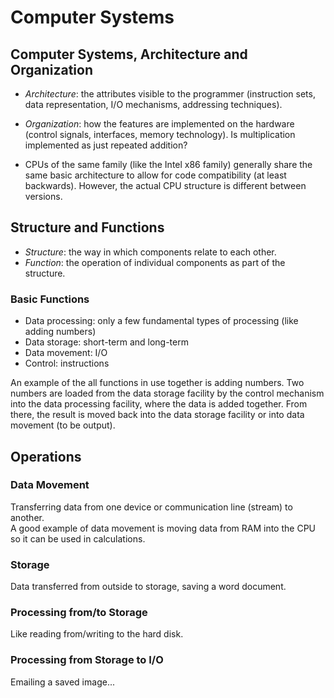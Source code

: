 # Computer Systems

## Computer Systems, Architecture and Organization
- _Architecture_: the attributes visible to the programmer (instruction sets, data representation, I/O mechanisms, addressing techniques).
- _Organization_: how the features are implemented on the hardware (control signals, interfaces, memory technology). Is multiplication implemented as just repeated addition? <br />

- CPUs of the same family (like the Intel x86 family) generally share the same basic architecture to allow for code compatibility (at least backwards). However, the actual 
CPU structure is different between versions.

## Structure and Functions
- _Structure_: the way in which components relate to each other.
- _Function_: the operation of individual components as part of the structure.

### Basic Functions
- Data processing: only a few fundamental types of processing (like adding numbers)
- Data storage: short-term and long-term
- Data movement: I/O
- Control: instructions

An example of the all functions in use together is adding numbers. Two numbers are loaded from the data storage facility by the control mechanism into the data processing
facility, where the data is added together. From there, the result is moved back into the data storage facility or into data movement (to be output).

## Operations

### Data Movement
Transferring data from one device or communication line (stream) to another. <br />
A good example of data movement is moving data from RAM into the CPU so it can be used in calculations.

### Storage
Data transferred from outside to storage, saving a word document.

### Processing from/to Storage
Like reading from/writing to the hard disk.

### Processing from Storage to I/O
Emailing a saved image...
